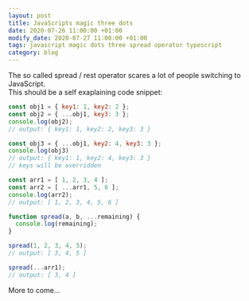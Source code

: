 ```yaml
---
layout: post
title: JavaScripts magic three dots
date: 2020-07-26 11:00:00 +01:00
modify_date: 2020-07-27 11:00:00 +01:00
tags: javascript magic dots three spread operator typescript
category: blog
---
```


The so called spread / rest operator scares a lot of people switching to JavaScript.  
This should be a self exaplaining code snippet:<!--more-->
```javascript
const obj1 = { key1: 1, key2: 2 };
const obj2 = { ...obj1, key3: 3 };
console.log(obj2);
// output: { key1: 1, key2: 2, key3: 3 }

const obj3 = { ...obj1, key2: 4, key3: 3 };
console.log(obj3)
// output: { key1: 1, key2: 4, key3: 3 }
// keys will be overridden

const arr1 = [ 1, 2, 3, 4 ];
const arr2 = [ ...arr1, 5, 6 ];
console.log(arr2);
// output: [ 1, 2, 3, 4, 5, 6 ]

function spread(a, b, ...remaining) {
  console.log(remaining);
}

spread(1, 2, 3, 4, 5);
// output: [ 3, 4, 5 ]

spread(...arr1);
// output: [ 3, 4 ]
```

More to come...
